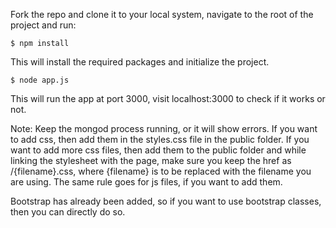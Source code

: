 Fork the repo and clone it to your local system, navigate to the root of the project and run:

`$ npm install`

This will install the required packages and initialize the project.

`$ node app.js`

This will run the app at port 3000, visit localhost:3000 to check if it works or not.

Note: Keep the mongod process running, or it will show errors. If you want to add css, then add them in the styles.css file in the public folder. If you want to add more css files, then add them to the public folder and while linking the stylesheet with the page, make sure you keep the href as /{filename}.css, where {filename} is to be replaced with the filename you are using. The same rule goes for js files, if you want to add them.

Bootstrap has already been added, so if you want to use bootstrap classes, then you can directly do so.

